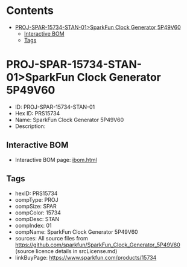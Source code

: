 



Contents
========

* [PROJ-SPAR-15734-STAN-01>SparkFun Clock Generator 5P49V60](#proj-spar-15734-stan-01sparkfun-clock-generator-5p49v60)
	* [Interactive BOM](#interactive-bom)
	* [Tags](#tags)

# PROJ-SPAR-15734-STAN-01>SparkFun Clock Generator 5P49V60

- ID: PROJ-SPAR-15734-STAN-01
- Hex ID: PRS15734
- Name: SparkFun Clock Generator 5P49V60
- Description: 

## Interactive BOM

- Interactive BOM page: [ibom.html](kicad/bom/ibom.html)

## Tags

- hexID: PRS15734
- oompType: PROJ
- oompSize: SPAR
- oompColor: 15734
- oompDesc: STAN
- oompIndex: 01
- oompName: SparkFun Clock Generator 5P49V60
- sources: All source files from https://github.com/sparkfun/SparkFun_Clock_Generator_5P49V60 (source licence details in srcLicense.md)
- linkBuyPage: https://www.sparkfun.com/products/15734
